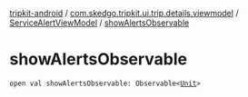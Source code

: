 [tripkit-android](../../index.md) / [com.skedgo.tripkit.ui.trip.details.viewmodel](../index.md) / [ServiceAlertViewModel](index.md) / [showAlertsObservable](./show-alerts-observable.md)

# showAlertsObservable

`open val showAlertsObservable: Observable<`[`Unit`](https://kotlinlang.org/api/latest/jvm/stdlib/kotlin/-unit/index.html)`>`